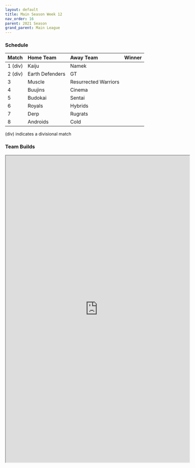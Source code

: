 ```yaml
---
layout: default
title: Main Season Week 12
nav_order: 16
parent: 2021 Season
grand_parent: Main League
---
```

### Schedule

|Match          |  Home Team            | Away Team        | Winner          |
| :-------------| :---------------------| :----------------| :---------------|
| 1 (div)       | Kaiju                 | Namek           |         |
| 2 (div)       | Earth Defenders       | GT             |            |
| 3             | Muscle                | Resurrected Warriors           |          |
| 4             | Buujins  	            | Cinema            |            |
| 5             | Budokai               | Sentai |   |
| 6             | Royals                | Hybrids           |           |
| 7             | Derp                  | Rugrats          |  | 
| 8             | Androids              | Cold     |               |

(div) indicates a divisional match

### Team Builds

<iframe width=600 height=1000 scrolling="yes" src="https://docs.google.com/document/d/e/2PACX-1vQmELixPbsaan-42rHSCP-ZVY0403OMihrJzfgos92PhIM47UHf1KFER6EnZwdFTLavoQmXh5gtZjZM/pub?embedded=true"></iframe> 	 	 
